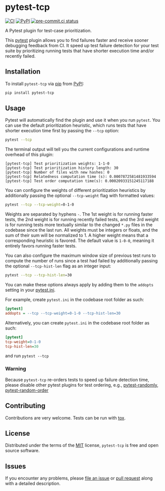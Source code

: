 
# pytest-tcp



[![CI](https://github.com/softwareTestingResearch/pytest-tcp/workflows/CI/badge.svg)](https://github.com/softwareTestingResearch/pytest-tcp/actions?workflow=CI)
[![PyPI](https://img.shields.io/pypi/pyversions/pytest-tcp.svg)](https://pypi.org/project/pytest-tcp)
[![pre-commit.ci status](https://results.pre-commit.ci/badge/github/softwareTestingResearch/pytest-tcp/main.svg)](https://results.pre-commit.ci/latest/github/softwareTestingResearch/pytest-tcp/main)


A Pytest plugin for test-case prioritization.

This [pytest](https://github.com/pytest-dev/pytest) plugin allows you to find failures faster and receive sooner debugging feedback from CI. It speed up test failure detection for your test suite by prioritizing running tests that have shorter execution time and/or recently failed.

## Installation

To install `pytest-tcp` via [pip](https://pypi.org/project/pip/) from [PyPI](https://pypi.org/project):

```bash
pip install pytest-tcp
```


## Usage

Pytest will automatically find the plugin and use it when you run ``pytest``. You can use the default prioritization heuristic, which runs tests that have shorter execution time first by passing the ``--tcp`` option:

```bash
pytest --tcp
```

The terminal output will tell you the current configurations and runtime overhead of this plugin:

 ```text
[pytest-tcp] Test prioritization weights: 1-1-0
[pytest-tcp] Test prioritization history length: 30
[pytest-tcp] Number of files with new hashes: 0
[pytest-tcp] Relatedness computation time (s): 0.0007872581481933594
[pytest-tcp] Test order computation time(s): 0.00020933151245117188
```

You can configure the weights of different prioritization heuristics by additionally passing the optional `--tcp-weight` flag with formatted values:

```bash
pytest --tcp --tcp-weight=0-1-0
```

Weights are separated by hyphens ``-``. The 1st weight is for running faster tests, the 2nd weight is for running recently failed tests, and the 3rd weight is for running tests more textually similar to the changed `*.py` files in the codebase since the last run.
All weights must be integers or floats, and the sum of their sum will be normalized to 1.
A higher weight means that a corresponding heuristic is favored. The default value is ``1-0-0``, meaning it entirely favors running faster tests.


You can also configure the maximum window size of previous test runs to compute the number of runs since a test had failed by additionally passing the optional `--tcp-hist-len` flag as an integer input:

```bash
pytest --tcp --tcp-hist-len=30
```


You can make these options always apply by adding them to the ``addopts`` setting in your [pytest.ini](https://docs.pytest.org/en/latest/reference/customize.html#configuration).

For example, create `pytest.ini` in the codebase root folder as such:
```ini
[pytest]
addopts = --tcp --tcp-weight=0-1-0 --tcp-hist-len=30
```

Alternatively, you can create `pytest.ini` in the codebase root folder as such:
```ini
[pytest]
tcp-weight=0-1-0
tcp-hist-len=30
```

and run `pytest --tcp`


### Warning

Because `pytest-tcp` re-orders tests to speed up failure detection time, please disable other pytest plugins for test ordering, e.g., [pytest-randomly](https://github.com/pytest-dev/pytest-randomly), [pytest-random-order](https://github.com/pytest-dev/pytest-random-order)


## Contributing

Contributions are very welcome. Tests can be run with [tox](https://tox.readthedocs.io/en/latest/).



## License

Distributed under the terms of the [MIT](http://opensource.org/licenses/MIT)  license, `pytest-tcp` is free and open source software.

## Issues

If you encounter any problems, please [file an issue](https://github.com/softwareTestingResearch/pytest-tcp/issues) or [pull request](https://github.com/softwareTestingResearch/pytest-tcp/pulls) along with a detailed description.
